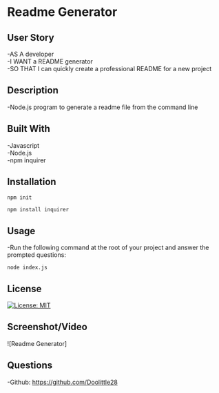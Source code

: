 # Readme Generator  

## User Story 

-AS A developer  
-I WANT a README generator  
-SO THAT I can quickly create a professional README for a new project  

## Description 

-Node.js program to generate a readme file from the command line  

## Built With 

-Javascript  
-Node.js  
-npm inquirer  

## Installation  

`npm init`
  
`npm install inquirer`

## Usage  

-Run the following command at the root of your project and answer the prompted questions:  
  
`node index.js`

## License  

[![License: MIT](https://img.shields.io/badge/License-MIT-yellow.svg)](https://opensource.org/licenses/MIT)

## Screenshot/Video  

![Readme Generator]

## Questions 

-Github: https://github.com/Doolittle28  


